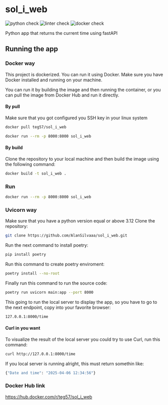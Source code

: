 # sol_i_web
![python check](https://github.com/AlanSilvaaa/sol_i_web/actions/workflows/pythons_tests.yml/badge.svg)
![linter check](https://github.com/AlanSilvaaa/sol_i_web/actions/workflows/linter.yml/badge.svg)
![docker check](https://github.com/AlanSilvaaa/sol_i_web/actions/workflows/docker_push.yml/badge.svg)

Python app that returns the current time using fastAPI

## Running the app

### Docker way
This project is dockerized. You can run it using Docker. Make sure you have Docker installed and running on your machine.

You can run it by building the image and then running the container, or you can pull the image from Docker Hub and run it directly.
#### By pull
Make sure that you got configured you SSH key in your linux system  
```bash
docker pull teg57/sol_i_web
```
```bash
docker run --rm -p 8000:8000 sol_i_web
```
#### By build
Clone the repository to your local machine and then build the image using the following command:  
```bash
docker build -t sol_i_web .
```

### Run
```bash
docker run --rm -p 8000:8000 sol_i_web
```

### Uvicorn way
Make sure that you have a python version equal or above 3.12
Clone the repository:  
```bash
git clone https://github.com/AlanSilvaaa/sol_i_web.git
```
Run the next command to install poetry:  
```bash
pip install poetry
```
Run this command to create poetry enviroment:
```bash
poetry install --no-root
```
Finally run this command to run the source code:
```bash
poetry run uvicorn main:app --port 8000
```
This going to run the local server to display the app, so you have to go to the next endpoint, copy into your favorite browser:
```bash
127.0.0.1:8000/time
```
#### Curl in you want
To visualize the result of the local server you could try to use Curl, run this command:
```bash
curl http://127.0.0.1:8000/time
```
If you local server is running alright, this must return somethin like:  
```bash
{"Date and time": "2025-04-06 12:34:56"}
```

### Docker Hub link
https://hub.docker.com/r/teg57/sol_i_web 
